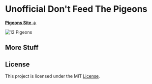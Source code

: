 # Unofficial Don't Feed The Pigeons

[**Pigeons Site →**](https://www.pigeons.monster/)

![12 Pigeons](_assets/_github/12-pigeons.jpeg)

## More Stuff

## License

This project is licensed under the MIT [License](LICENSE).
